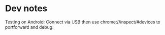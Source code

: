 # Dev notes

Testing on Android: Connect via USB then use chrome://inspect/#devices to portforward and debug.
